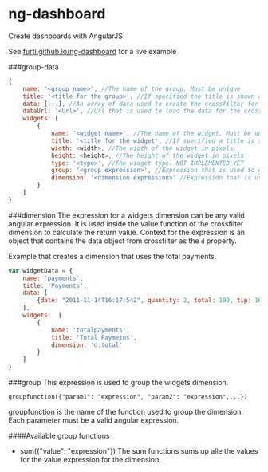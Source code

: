 ng-dashboard
============

Create dashboards with AngularJS

See [furti.github.io/ng-dashboard](http://furti.github.io/ng-dashboard) for a live example

###group-data
```javascript
{
    name: '<group name>', //The name of the group. Must be unique
    title: '<title for the group>', //If specified the title is shown above the widget group
    data: [...], //An array of data used to create the crossfilter for the widgets. Only used if not dataUrl is specified
    dataUrl: '<Url>', //Url that is used to load the data for the crossfilter. NOT IMPLEMENTED YET
    widgets: [
        {
            name: '<widget name>', //The name of the widget. Must be unique
            title: '<title for the widget', //If specified a title is shown for the widget
            width: <width>, //The width of the widget in pixels.
            height: <height>, //The height of the widget in pixels
            type: '<type>', //The widget type. NOT IMPLEMENTED YET
            group: '<group expression>', //Expression that is used to group the dimension for the widget. NOT IMPLEMENTED YET
            dimension: '<dimension expression>' //Expression that is used to create a dimension for the crossfilter. NOT IMPLEMENTED YET
        }
    ]
}
```

###dimension
The expression for a widgets dimension can be any valid angular expression.
It is used inside the value function of the crossfilter dimension to calculate the return value.
Context for the expression is an object that contains the data object from crossfilter as the ```d``` property.

Example that creates a dimension that uses the total payments.

```javascript
var widgetData = {
    name: 'payments',
    title: 'Payments',
    data: [
        {date: "2011-11-14T16:17:54Z", quantity: 2, total: 190, tip: 100, type: "tab"}
    ],
    widgets:  [
        {
            name: 'totalpayments',
            title: 'Total Paymetns',
            dimension: 'd.total'
        }
    ]
}
```

###group
This expression is used to group the widgets dimension.

```groupfunction({"param1": "expression", "param2": "expression",...})```

groupfunction is the name of the function used to group the dimension.
Each parameter must be a valid angular expression.

####Available group functions
* sum({"value": "expression"})
  The sum functions sums up alle the values for the value expression for the dimension.